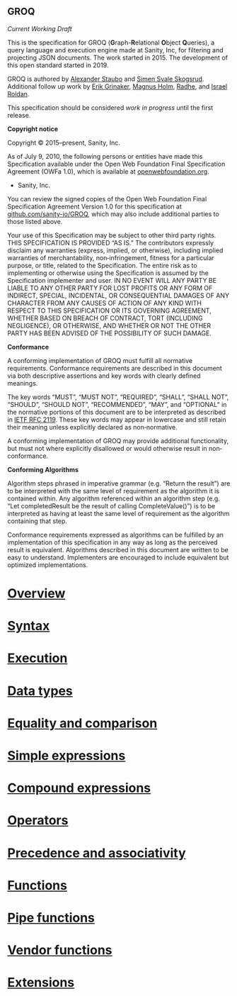 GROQ
-------

*Current Working Draft*

This is the specification for GROQ (**G**raph-**R**elational **O**bject **Q**ueries), a query language and execution engine made at Sanity, Inc, for filtering and projecting JSON documents. The work started in 2015. The development of this open standard started in 2019.

GROQ is authored by [Alexander Staubo](https://twitter.com/purefiction) and [Simen Svale Skogsrud](https://twitter.com/svale).
Additional follow up work by [Erik Grinaker](https://twitter.com/erikgrinaker), [Magnus Holm](https://twitter.com/judofyr), [Radhe](https://github.com/j33ty), and [Israel Roldan](https://github.com/israelroldan).

This specification should be considered *work in progress* until the first release.

**Copyright notice**

Copyright © 2015–present, Sanity, Inc.

As of July 9, 2010, the following persons or entities have made this Specification available under the Open Web Foundation Final Specification Agreement (OWFa 1.0), which is available at [openwebfoundation.org](http://www.openwebfoundation.org/legal/the-owf-1-0-agreements/owfa-1-0).

* Sanity, Inc.

You can review the signed copies of the Open Web Foundation Final Specification Agreement Version 1.0 for this specification at [github.com/sanity-io/GROQ](https://github.com/sanity-io/GROQ), which may also include additional parties to those listed above.

Your use of this Specification may be subject to other third party rights. THIS SPECIFICATION IS PROVIDED “AS IS.” The contributors expressly disclaim any warranties (express, implied, or otherwise), including implied warranties of merchantability, non‐infringement, fitness for a particular purpose, or title, related to the Specification. The entire risk as to implementing or otherwise using the Specification is assumed by the Specification implementer and user. IN NO EVENT WILL ANY PARTY BE LIABLE TO ANY OTHER PARTY FOR LOST PROFITS OR ANY FORM OF INDIRECT, SPECIAL, INCIDENTAL, OR CONSEQUENTIAL DAMAGES OF ANY CHARACTER FROM ANY CAUSES OF ACTION OF ANY KIND WITH RESPECT TO THIS SPECIFICATION OR ITS GOVERNING AGREEMENT, WHETHER BASED ON BREACH OF CONTRACT, TORT (INCLUDING NEGLIGENCE), OR OTHERWISE, AND WHETHER OR NOT THE OTHER PARTY HAS BEEN ADVISED OF THE POSSIBILITY OF SUCH DAMAGE.

**Conformance**

A conforming implementation of GROQ must fulfill all normative requirements. Conformance requirements are described in this document via both descriptive assertions and key words with clearly defined meanings.

The key words “MUST”, “MUST NOT”, “REQUIRED”, “SHALL”, “SHALL NOT”, “SHOULD”, “SHOULD NOT”, “RECOMMENDED”, “MAY”, and “OPTIONAL” in the normative portions of this document are to be interpreted as described in [IETF RFC 2119](https://tools.ietf.org/html/rfc2119). These key words may appear in lowercase and still retain their meaning unless explicitly declared as non‐normative.

A conforming implementation of GROQ may provide additional functionality, but must not where explicitly disallowed or would otherwise result in non‐conformance.

**Conforming Algorithms**

Algorithm steps phrased in imperative grammar (e.g. “Return the result”) are to be interpreted with the same level of requirement as the algorithm it is contained within. Any algorithm referenced within an algorithm step (e.g. “Let completedResult be the result of calling CompleteValue()”) is to be interpreted as having at least the same level of requirement as the algorithm containing that step.

Conformance requirements expressed as algorithms can be fulfilled by an implementation of this specification in any way as long as the perceived result is equivalent. Algorithms described in this document are written to be easy to understand. Implementers are encouraged to include equivalent but optimized implementations.

# [Overview](Section%201%20--%20Overview.md)

# [Syntax](Section%202%20--%20Syntax.md)

# [Execution](Section%203%20--%20Execution.md)

# [Data types](Section%204%20--%20Data%20types.md)

# [Equality and comparison](Section%205%20--%20Equality%20and%20comparison.md)

# [Simple expressions](Section%206%20--%20Simple%20expressions.md)

# [Compound expressions](Section%207%20--%20Compound%20expressions.md)

# [Operators](Section%208%20--%20Operators.md)

# [Precedence and associativity](Section%209%20--%20Precedence%20and%20associativity.md)

# [Functions](Section%2010%20--%20Functions.md)

# [Pipe functions](Section%2011%20--%20Pipe%20functions.md)

# [Vendor functions](Section%2012%20--%20Vendor%20functions.md)

# [Extensions](Section%2013%20--%20Extensions.md)
